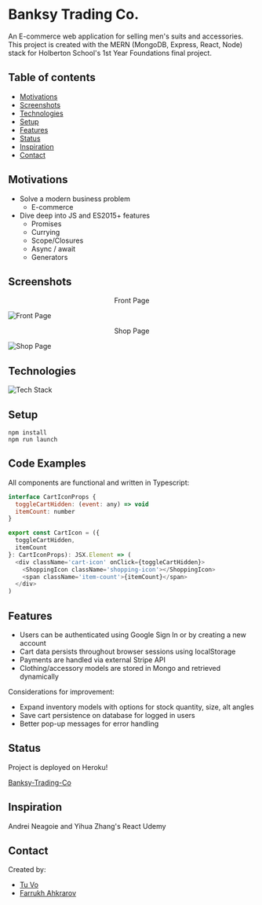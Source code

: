 # Banksy Trading Co.

An E-commerce web application for selling men's suits and accessories. This project is created with the MERN (MongoDB, Express, React, Node) stack for Holberton School's 1st Year Foundations final project.

## Table of contents

- [Motivations](#motivations)
- [Screenshots](#screenshots)
- [Technologies](#technologies)
- [Setup](#setup)
- [Features](#features)
- [Status](#status)
- [Inspiration](#inspiration)
- [Contact](#contact)

## Motivations

- Solve a modern business problem
  - E-commerce
- Dive deep into JS and ES2015+ features
  - Promises
  - Currying
  - Scope/Closures
  - Async / await
  - Generators

## Screenshots

<p align="center">Front Page</p>

![Front Page](https://i.imgur.com/ixVwWeg.png)

<p align="center">Shop Page</p>

![Shop Page](https://i.imgur.com/ooQeDNb.jpg)

## Technologies

![Tech Stack](https://i.imgur.com/zb5ld5f.png)

## Setup

```
npm install
npm run launch
```

## Code Examples

All components are functional and written in Typescript:

```javascript
interface CartIconProps {
  toggleCartHidden: (event: any) => void
  itemCount: number
}

export const CartIcon = ({
  toggleCartHidden,
  itemCount
}: CartIconProps): JSX.Element => (
  <div className='cart-icon' onClick={toggleCartHidden}>
    <ShoppingIcon className='shopping-icon'></ShoppingIcon>
    <span className='item-count'>{itemCount}</span>
  </div>
)
```

## Features

- Users can be authenticated using Google Sign In or by creating a new account
- Cart data persists throughout browser sessions using localStorage
- Payments are handled via external Stripe API
- Clothing/accessory models are stored in Mongo and retrieved dynamically

Considerations for improvement: 

- Expand inventory models with options for stock quantity, size, alt angles
- Save cart persistence on database for logged in users
- Better pop-up messages for error handling

## Status

Project is deployed on Heroku!

[Banksy-Trading-Co](https://banksy-trading-co.herokuapp.com)

## Inspiration

Andrei Neagoie and Yihua Zhang's React Udemy

## Contact

Created by:

- [Tu Vo](https://github.com/tuvo1106)
- [Farrukh Ahkrarov](https://github.com/narnat)
